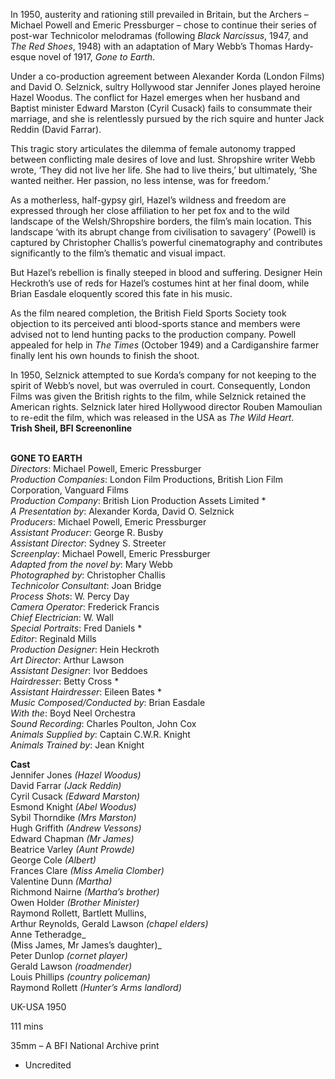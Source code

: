 
In 1950, austerity and rationing still prevailed in Britain, but the Archers – Michael Powell and Emeric Pressburger – chose to continue their series of post-war Technicolor melodramas (following _Black Narcissus_, 1947, and _The Red Shoes_, 1948) with an adaptation of Mary Webb’s Thomas Hardy-esque novel of 1917, _Gone to Earth_.

Under a co-production agreement between Alexander Korda (London Films) and David O. Selznick, sultry Hollywood star Jennifer Jones played heroine Hazel Woodus. The conflict for Hazel emerges when her husband and Baptist minister Edward Marston (Cyril Cusack) fails to consummate their marriage, and she is relentlessly pursued by the rich squire and hunter Jack Reddin (David Farrar).

This tragic story articulates the dilemma of female autonomy trapped between conflicting male desires of love and lust. Shropshire writer Webb wrote, ‘They did not live her life. She had to live theirs,’ but ultimately, ‘She wanted neither. Her passion, no less intense, was for freedom.’

As a motherless, half-gypsy girl, Hazel’s wildness and freedom are expressed through her close affiliation to her pet fox and to the wild landscape of the Welsh/Shropshire borders, the film’s main location. This landscape ‘with its abrupt change from civilisation to savagery’ (Powell) is captured by Christopher Challis’s powerful cinematography and contributes significantly to the film’s thematic and visual impact.

But Hazel’s rebellion is finally steeped in blood and suffering. Designer Hein Heckroth’s use of reds for Hazel’s costumes hint at her final doom, while Brian Easdale eloquently scored this fate in his music.

As the film neared completion, the British Field Sports Society took objection to its perceived anti blood-sports stance and members were advised not to lend hunting packs to the production company. Powell appealed for help in _The Times_ (October 1949) and a Cardiganshire farmer finally lent his own hounds to finish the shoot.

In 1950, Selznick attempted to sue Korda’s company for not keeping to the spirit of Webb’s novel, but was overruled in court. Consequently, London Films was given the British rights to the film, while Selznick retained the American rights. Selznick later hired Hollywood director Rouben Mamoulian to re-edit the film, which was released in the USA as _The Wild Heart_.  
**Trish Sheil, BFI Screenonline**
<br><br>

**GONE TO EARTH**  
_Directors_: Michael Powell, Emeric Pressburger  
_Production Companies_: London Film Productions, British Lion Film Corporation, Vanguard Films  
_Production Company_:  British Lion Production Assets Limited *  
_A Presentation by_: Alexander Korda,  David O. Selznick  
_Producers_: Michael Powell, Emeric Pressburger  
_Assistant Producer_: George R. Busby  
_Assistant Director_: Sydney S. Streeter  
_Screenplay_: Michael Powell, Emeric Pressburger  
_Adapted from the novel by_: Mary Webb  
_Photographed by_: Christopher Challis  
_Technicolor Consultant_: Joan Bridge  
_Process Shots_: W. Percy Day  
_Camera Operator_: Frederick Francis  
_Chief Electrician_: W. Wall  
_Special Portraits_: Fred Daniels *  
_Editor_: Reginald Mills  
_Production Designer_: Hein Heckroth  
_Art Director_: Arthur Lawson  
_Assistant Designer_: Ivor Beddoes  
_Hairdresser_: Betty Cross *  
_Assistant Hairdresser_: Eileen Bates *  
_Music Composed/Conducted by_: Brian Easdale  
_With the_: Boyd Neel Orchestra  
_Sound Recording_: Charles Poulton, John Cox  
_Animals Supplied by_: Captain C.W.R. Knight  
_Animals Trained by_: Jean Knight

**Cast**  
Jennifer Jones _(Hazel Woodus)_  
David Farrar _(Jack Reddin)_  
Cyril Cusack _(Edward Marston)_  
Esmond Knight _(Abel Woodus)_  
Sybil Thorndike _(Mrs Marston)_  
Hugh Griffith _(Andrew Vessons)_  
Edward Chapman _(Mr James)_  
Beatrice Varley _(Aunt Prowde)_  
George Cole _(Albert)_  
Frances Clare _(Miss Amelia Clomber)_  
Valentine Dunn _(Martha)_  
Richmond Nairne _(Martha’s brother)_  
Owen Holder _(Brother Minister)_  
Raymond Rollett, Bartlett Mullins,  
Arthur Reynolds, Gerald Lawson _(chapel elders)_  
Anne Tetheradge_  
(Miss James, Mr James’s daughter)_  
Peter Dunlop _(cornet player)_  
Gerald Lawson _(roadmender)_  
Louis Phillips _(country policeman)_  
Raymond Rollett _(Hunter’s Arms landlord)_

UK-USA 1950

111 mins

35mm – A BFI National Archive print

* Uncredited
<!--stackedit_data:
eyJoaXN0b3J5IjpbLTYxMDcxMDg2OF19
-->